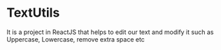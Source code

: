 # TextUtils
It is a project in ReactJS that helps to edit our text and modify it such as Uppercase, Lowercase, remove extra space etc
